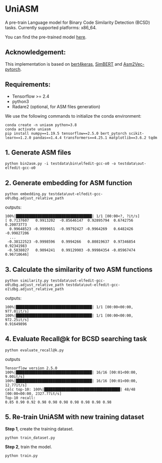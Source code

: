 # UniASM

A pre-train Language model for Binary Code Similarity Detection (BCSD) tasks. Currently supported platforms: x86_64.

You can find the pre-trained model [here](https://github.com/clm07/UniASM/releases/download/v2.0/uniasm_base.h5). 



## Acknowledgement:

This implementation is based on [bert4keras](https://github.com/bojone/bert4keras), [SimBERT](https://github.com/ZhuiyiTechnology/simbert) and [Asm2Vec-pytorch](https://github.com/oalieno/asm2vec-pytorch).



## Requirements:

- Tensorflow >= 2.4
- python3
- Radare2 (optional, for ASM files generation)



We use the following commands to initialize the conda environment:

```
conda create -n uniasm python=3.8
conda activate uniasm
pip install numpy==1.19.5 tensorflow==2.5.0 bert_pytorch scikit-learn==1.2.0 pandas==1.4.4 transformers==4.25.1 matplotlib==3.6.2 tqdm
```



## 1. Generate ASM files

```
python bin2asm.py -i testdata\bin\elfedit-gcc-o0 -o testdata\out-elfedit-gcc-o0
```



## 2. Generate embedding for ASM function

```
python embedding.py testdata\out-elfedit-gcc-o0\dbg.adjust_relative_path
```

outputs:

```
100%|███████████████████████████████████| 1/1 [00:00<?, ?it/s]
[ 0.7137607   0.9913202  -0.85646147  0.92895794  0.6742756   0.20073773
  0.99648523 -0.9999651  -0.99792427 -0.9964269   0.6482426  -0.99827206
  ...
 -0.38122523 -0.9998596   0.9994266   0.80819637  0.97346854  0.92341983
 -0.5838027   0.9094241   0.99129903 -0.99984354 -0.05967474  0.96710646]
```



## 3. Calculate the similarity of two ASM functions

```
python similarity.py testdata\out-elfedit-gcc-o0\dbg.adjust_relative_path testdata\out-elfedit-gcc-o1\dbg.adjust_relative_path
```

outputs:

```
100%|███████████████████████████████████| 1/1 [00:00<00:00, 977.01it/s]
100%|███████████████████████████████████| 1/1 [00:00<00:00, 972.25it/s]
0.91649896
```



## 4. Evaluate Recall@k for BCSD searching task

```
python evaluate_recall@k.py
```

outputs
```
Tensorflow version 2.5.0
100%|███████████████████████████████████| 16/16 [00:01<00:00,  9.00it/s]
100%|███████████████████████████████████| 16/16 [00:01<00:00, 12.77it/s] 
calc top-10: 100%|███████████████████████████████████| 48/48 [00:00<00:00, 2327.77it/s] 
Top-10 recall:
0.85 0.90 0.92 0.98 0.98 0.98 0.98 0.98 0.98 0.98
```



## 5. Re-train UniASM with new training dataset

**Step 1**, create the training dataset.

```
python train_dataset.py
```



**Step 2**, train the model.

```
python train.py
```

